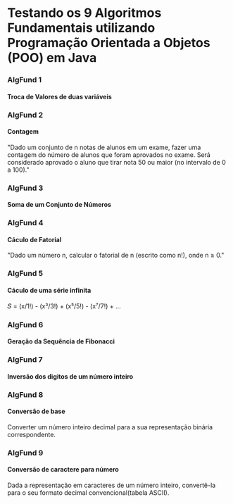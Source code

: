 # Testando os 9 Algoritmos Fundamentais utilizando Programação Orientada a Objetos (POO) em Java 

### AlgFund 1
#### Troca de Valores de duas variáveis
### AlgFund 2
#### Contagem
"Dado um conjunto de n notas de alunos em um
exame, fazer uma contagem do número de alunos que
foram aprovados no exame. Será considerado
aprovado o aluno que tirar nota 50 ou maior (no
intervalo de 0 a 100)."
### AlgFund 3
#### Soma de um Conjunto de Números
### AlgFund 4
#### Cáculo de Fatorial
"Dado um número n, calcular o fatorial de n (escrito
como n!), onde n ≥ 0."
### AlgFund 5
#### Cáculo de uma série infinita
𝑆 = (x/1!) - (x³/3!) + (x⁵/5!) - (x⁷/7!) + ...
### AlgFund 6
#### Geração da Sequência de Fibonacci
### AlgFund 7
#### Inversão dos digitos de um número inteiro
### AlgFund 8
#### Conversão de base
Converter um número inteiro decimal para a sua
representação binária correspondente.
### AlgFund 9
#### Conversão de caractere para número
Dada a representação em caracteres de um número
inteiro, convertê-la para o seu formato decimal
convencional(tabela ASCII).

